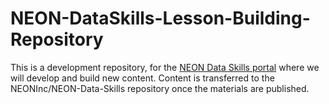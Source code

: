 # NEON-DataSkills-Lesson-Building-Repository
This is a development repository, for the
<a href="http://www.neondataskills.org" target="_blank">NEON Data Skills portal</a> 
where we will develop and build new content. Content is transferred to the 
NEONInc/NEON-Data-Skills repository once the materials are published. 